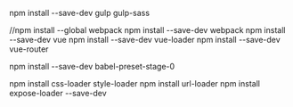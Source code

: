 npm install --save-dev gulp
gulp-sass


//npm install --global webpack
npm install --save-dev webpack
npm install --save-dev vue
npm install --save-dev vue-loader
npm install --save-dev vue-router

npm install --save-dev babel-preset-stage-0


npm install css-loader style-loader
npm install url-loader
npm install expose-loader --save-dev